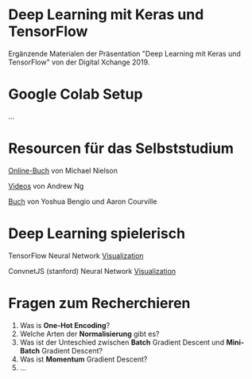 # Deep Learning mit Keras und TensorFlow

Ergänzende Materialen der Präsentation "Deep Learning mit Keras und TensorFlow" von der Digital Xchange 2019.

# Google Colab Setup

...

# Resourcen für das Selbststudium

[Online-Buch](http://neuralnetworksanddeeplearning.com/) von Michael Nielson

[Videos](https://www.youtube.com/watch?v=PPLop4L2eGk&list=PLLssT5z_DsK-h9vYZkQkYNWcItqhlRJLN) von Andrew Ng

[Buch](https://www.deeplearningbook.org/) von Yoshua Bengio und Aaron Courville

# Deep Learning spielerisch

TensorFlow Neural Network [Visualization](https://playground.tensorflow.org/)

ConvnetJS (stanford) Neural Network [Visualization](https://cs.stanford.edu/people/karpathy/convnetjs/demo/classify2d.html)

# Fragen zum Recherchieren

1. Was is **One-Hot Encoding**?
2. Welche Arten der **Normalisierung** gibt es?
3. Was ist der Unteschied zwischen **Batch** Gradient Descent und **Mini-Batch** Gradient Descent?
4. Was ist **Momentum** Gradient Descent?
5. ...

